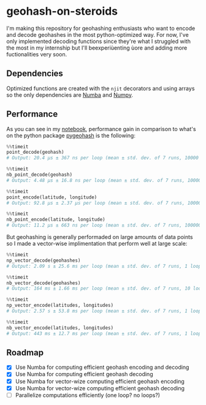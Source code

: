 # geohash-on-steroids
I'm making this repository for geohashing enthusiasts who want to encode and decode geohashes in the most python-optimized way.
For now, I've only implemented decoding functions since they're what I struggled with the most in my internship but I'll beexperiùenting ùore and adding more fuctionalities very soon.

## Dependencies
Optimized functions are created with the `njit` decorators and using arrays so the only dependencies are [Numba](https://github.com/numba/numba) and [Numpy](https://github.com/numpy/numpy).

## Performance
As you can see in my [notebook](https://github.com/IlyasMoutawwakil/geohash-on-steroids/blob/main/performance_tests.ipynb), performance gain in comparison to what's on the python package [pygeohash](https://github.com/wdm0006/pygeohash) is the following:

```python
%%timeit
point_decode(geohash)
# Output: 20.4 µs ± 367 ns per loop (mean ± std. dev. of 7 runs, 10000 loops each)
```

```python
%%timeit
nb_point_decode(geohash)
# Output: 4.48 µs ± 16.8 ns per loop (mean ± std. dev. of 7 runs, 100000 loops each)
```

```python
%%timeit
point_encode(latitude, longitude)
# Output: 92.8 µs ± 2.37 µs per loop (mean ± std. dev. of 7 runs, 10000 loops each)
```

```python
%%timeit
nb_point_encode(latitude, longitude)
# Output: 11.2 µs ± 663 ns per loop (mean ± std. dev. of 7 runs, 100000 loops each)
```
But geohashing is generally performaded on large amounts of data points so I made a vector-wise implimentation that perform well at large scale:

```python
%%timeit
np_vector_decode(geohashes)
# Output: 2.09 s ± 25.6 ms per loop (mean ± std. dev. of 7 runs, 1 loop each)
```

```python
%%timeit
nb_vector_decode(geohashes)
# Output: 164 ms ± 1.66 ms per loop (mean ± std. dev. of 7 runs, 10 loops each)
```

```python
%%timeit
np_vector_encode(latitudes, longitudes)
# Output: 2.57 s ± 53.8 ms per loop (mean ± std. dev. of 7 runs, 1 loop each)
```

```python
%%timeit
nb_vector_encode(latitudes, longitudes)
# Output: 443 ms ± 12.7 ms per loop (mean ± std. dev. of 7 runs, 1 loop each)
```
## Roadmap
- [x] Use Numba for computing efficient geohash encoding and decoding
- [x] Use Numba for computing efficient geohash decoding
- [x] Use Numba for vector-wize computing efficient geohash encoding
- [x] Use Numba for vector-wize computing efficient geohash decoding
- [ ] Parallelize computations efficiently (one loop? no loops?)
